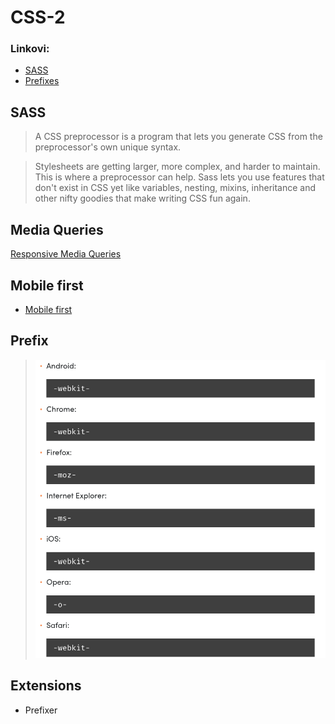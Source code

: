 # CSS-2

### Linkovi:

- <a href="https://sass-lang.com/">SASS</a>
- <a href="https://developer.mozilla.org/en-US/docs/Glossary/Vendor_Prefix">Prefixes</a>

## SASS
> A CSS preprocessor is a program that lets you generate CSS from the preprocessor's own unique syntax.

> Stylesheets are getting larger, more complex, and harder to maintain. This is where a preprocessor can help. Sass lets you use features that don't exist in CSS yet like variables, nesting, mixins, inheritance and other nifty goodies that make writing CSS fun again.

## Media Queries
  <a href="https://www.w3schools.com/css/css_rwd_mediaqueries.asp">Responsive Media Queries</a>

## Mobile first

- <a href="https://medium.com/@Vincentxia77/what-is-mobile-first-design-why-its-important-how-to-make-it-7d3cf2e29d00">Mobile first</a>

## Prefix
> <img src="prefixes.png">

## Extensions
  - Prefixer
